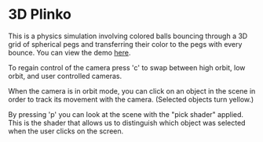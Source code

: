 # 3D Plinko

This is a physics simulation involving colored balls bouncing through a 3D grid of spherical pegs and transferring their color to the pegs with every bounce. You can view the demo [here](https://tylindberg.github.io/3D-Plinko/).

To regain control of the camera press 'c' to swap between high orbit, low orbit, and user controlled cameras.

When the camera is in orbit mode, you can click on an object in the scene in order to track its movement with the camera. (Selected objects turn yellow.)

By pressing 'p' you can look at the scene with the "pick shader" applied. This is the shader that allows us to distinguish which object was selected when the user clicks on the screen.
